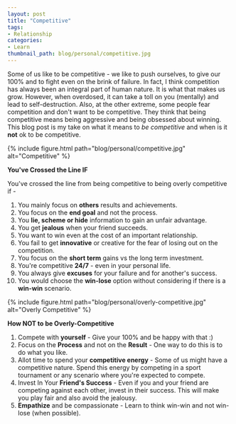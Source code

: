 ```yaml
---
layout: post
title: "Competitive"
tags:
- Relationship
categories:
- Learn
thumbnail_path: blog/personal/competitive.jpg
---
```


Some of us like to be competitive - we like to push ourselves, to give our 100% and to fight even on the brink of failure. In fact, I think competition has always been an integral part of human nature. It is what that makes us grow. However, when overdosed, it can take a toll on you (mentally) and lead to self-destruction. Also, at the other extreme, some people fear competition and don't want to be competitive. They think that being competitive means being aggressive and being obsessed about winning. This blog post is my take on what it means to *be competitive* and when is it **not** ok to be competitive.

{% include figure.html path="blog/personal/competitive.jpg" alt="Competitive" %}


 **You've Crossed the Line IF**
 
 You've crossed the line from being competitive to being overly competitive if - 

1. You mainly focus on **others** results and achievements.
2. You focus on the **end goal** and not the process.
3. You **lie, scheme or hide** information to gain an unfair advantage.
4. You get **jealous** when your friend succeeds.
5. You want to win even at the cost of an important relationship.
6. You fail to get **innovative** or creative for the fear of losing out on the competition.
7. You focus on the **short term** gains vs the long term investment. 
8. You're competitive **24/7** - even in your personal life.
9. You always give **excuses** for your failure and for another's success.
10. You would choose the **win-lose** option without considering if there is a **win-win** scenario.
 
{% include figure.html path="blog/personal/overly-competitive.jpg" alt="Overly Competitive" %}

**How NOT to be Overly-Competitive**

1. Compete with **yourself** - Give your 100% and be happy with that :)
2. Focus on the **Process** and not on the **Result** - One way to do this is to do what you like.
3. Allot time to spend your **competitive energy** - Some of us might have a competitive nature. Spend this energy by competing in a sport tournament or any scenario where you're expected to compete.
4. Invest In Your **Friend's Success** - Even if you and your friend are competing against each other, invest in their success. This will make you play fair and also avoid the jealousy.
5. **Empathize** and be compassionate - Learn to think win-win and not win-lose (when possible).
